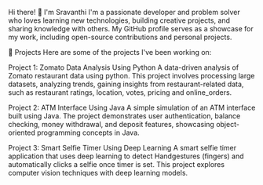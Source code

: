 Hi there! 👋 I'm Sravanthi
I'm a passionate developer and problem solver who loves learning new technologies, building creative projects, and sharing knowledge with others. My GitHub profile serves as a showcase for my work, including open-source contributions and personal projects.

🚀 Projects
Here are some of the projects I've been working on:

Project 1: Zomato Data Analysis Using Python
A data-driven analysis of Zomato restaurant data using python. This project involves processing large datasets, analyzing trends, gaining insights from restaurant-related data, such as restaurant ratings, location, votes, pricing and online_orders.

Project 2: ATM Interface Using Java
A simple simulation of an ATM interface built using Java. The project demonstrates user authentication, balance checking, money withdrawal, and deposit features, showcasing object-oriented programming concepts in Java.

Project 3: Smart Selfie Timer Using Deep Learning
A smart selfie timer application that uses deep learning to detect Handgestures (fingers) and automatically clicks a selfie once timer is set. This project explores computer vision techniques with deep learning models.
